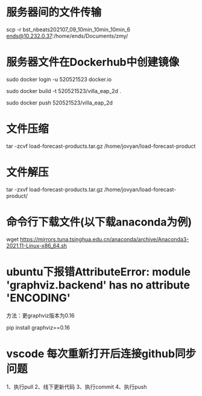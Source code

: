 # 服务器间的文件传输
scp -r bst_nbeats202107_09_10min_10min_10min_6 ends@10.232.0.37:/home/ends/Documents/zmy/
# 服务器文件在Dockerhub中创建镜像
sudo docker login -u 520521523 docker.io

sudo docker build -t 520521523/villa_eap_2d . 

sudo docker push 520521523/villa_eap_2d
# 文件压缩
tar -zcvf load-forecast-products.tar.gz /home/jovyan/load-forecast-product
# 文件解压
tar -zxvf load-forecast-products.tar.gz /home/jovyan/load-forecast-product/

# 命令行下载文件(以下载anaconda为例)
wget https://mirrors.tuna.tsinghua.edu.cn/anaconda/archive/Anaconda3-2021.11-Linux-x86_64.sh

# ubuntu下报错AttributeError: module 'graphviz.backend' has no attribute 'ENCODING'
方法：更graphviz版本为0.16

pip install graphviz==0.16
# vscode 每次重新打开后连接github同步问题
1、执行pull
2、线下更新代码
3、执行commit
4、执行push